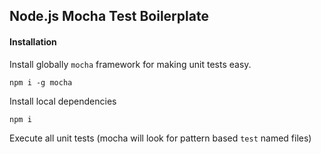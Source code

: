 ## Node.js Mocha Test Boilerplate

#### Installation
Install globally `mocha` framework for making unit tests easy.
```
npm i -g mocha
```

Install local dependencies
```
npm i
```

Execute all unit tests (mocha will look for pattern based `test` named files)
